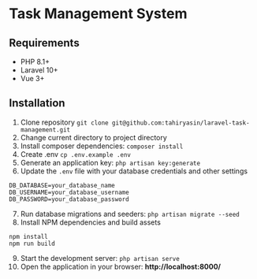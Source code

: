 # Task Management System

## Requirements
- PHP 8.1+
- Laravel 10+
- Vue 3+

## Installation
1. Clone repository `git clone git@github.com:tahiryasin/laravel-task-management.git`
2. Change current directory to project directory
3. Install composer dependencies: `composer install`
4. Create .env `cp .env.example .env`
5. Generate an application key: `php artisan key:generate`
6. Update the `.env` file with your database credentials and other settings

```
DB_DATABASE=your_database_name
DB_USERNAME=your_database_username
DB_PASSWORD=your_database_password
```

7. Run database migrations and seeders: `php artisan migrate --seed`
8. Install NPM dependencies and build assets
```
npm install
npm run build
```
9. Start the development server: `php artisan serve`
10. Open the application in your browser: **http://localhost:8000/**
